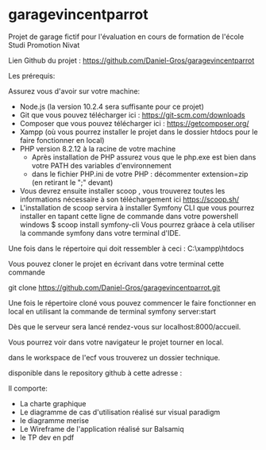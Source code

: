 # garagevincentparrot
Projet de garage fictif pour l'évaluation en cours de formation de l'école Studi Promotion Nivat

Lien Github du projet : https://github.com/Daniel-Gros/garagevincentparrot

Les prérequis:

Assurez vous d'avoir sur votre machine:
- Node.js (la version 10.2.4 sera suffisante pour ce projet)
- Git que vous pouvez télécharger ici : https://git-scm.com/downloads
- Composer que vous pouvez télécharger ici : https://getcomposer.org/
- Xampp (où vous pourrez installer le projet dans le dossier htdocs pour le faire fonctionner en local) 
- PHP version 8.2.12 à la racine de votre machine
  - Après installation de PHP assurez vous que le php.exe est bien dans votre PATH des variables d'environnement
  - dans le fichier PHP.ini de votre PHP : décommenter extension=zip (en retirant le ";" devant)
- Vous devrez ensuite installer scoop , vous trouverez toutes les informations nécessaire à son téléchargement ici https://scoop.sh/
- L'installation de scoop servira à installer Symfony CLI que vous pourrez installer en tapant cette ligne de commande dans votre powershell windows $ scoop install symfony-cli
  Vous pourrez gràace à cela utiliser la commande symfony dans votre terminal d'IDE.

Une fois dans le répertoire qui doit ressembler à ceci :
C:\xampp\htdocs

Vous pouvez cloner le projet en écrivant dans votre terminal cette commande 

git clone https://github.com/Daniel-Gros/garagevincentparrot.git

Une fois le répertoire cloné vous pouvez commencer le faire fonctionner en local en utilisant la commande de terminal symfony server:start

Dès que le serveur sera lancé rendez-vous sur localhost:8000/accueil.

Vous pourrez voir dans votre navigateur le projet tourner en local.

dans le workspace de l'ecf vous trouverez un dossier technique.

disponible dans le repository github à cette adresse :



Il comporte:

- La charte graphique
- Le diagramme de cas d'utilisation réalisé sur visual paradigm
- le diagramme merise
- Le Wireframe de l'application réalisé sur Balsamiq
- le TP dev en pdf





